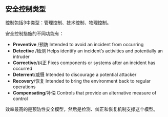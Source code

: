## 安全控制类型

控制包括3中类型：管理控制、技术控制、物理控制。

安全控制措施的不同功能有：

- **Preventive** /预防		Intended to avoid an incident from occurring
- **Detective** /检测		Helps identify an incident’s activities and potentially an intruder
- **Corrective**/纠正		Fixes components or systems after an incident has occurred
- **Deterrent**/威慑		Intended to discourage a potential attacker
- **Recovery**/恢复		Intended to bring the environment back to regular operations
- **Compensating**/补偿	Controls that provide an alternative measure of control

效率最高的是预防性安全模型，然后是检测、纠正和恢复机制支撑这个模型。

